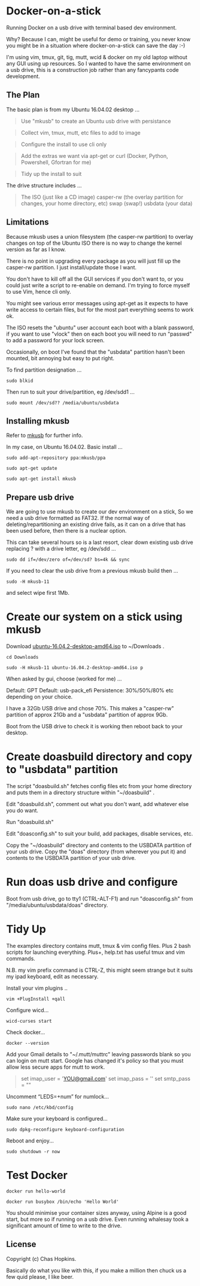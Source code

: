 # Docker-on-a-stick

Running Docker on a usb drive with terminal based dev environment.

Why? Because I can, might be useful for demo or training, you never know you might be in a situation 
where docker-on-a-stick can save the day :-) 

I'm using vim, tmux, git, tig, mutt, wcid & docker on my old laptop without any GUI using up 
resources. So I wanted to have the same environment on a usb drive, this is a construction job rather 
than any fancypants code development.


## The Plan

The basic plan is from my Ubuntu 16.04.02 desktop ...

> Use "mkusb" to create an Ubuntu usb drive with persistance

> Collect vim, tmux, mutt, etc files to add to image

> Configure the install to use cli only

> Add the extras we want via apt-get or curl (Docker, Python, Powershell, Gfortran for me)

> Tidy up the install to suit


The drive structure includes ...

> The ISO         (just like a CD image)
> casper-rw       (the overlay partition for changes, your home directory, etc)
> swap            (swap!)
> usbdata         (your data)


## Limitations

Because mkusb uses a union filesystem (the casper-rw partition) to overlay changes on top of the Ubuntu ISO 
there is no way to change the kernel version as far as I know.

There is no point in upgrading every package as you will just fill up the casper-rw partition. I just
install/update those I want.

You don't have to kill off all the GUI services if you don't want to, or you could just write a script to 
re-enable on demand. I'm trying to force myself to use Vim, hence cli only.

You might see various error messages using apt-get as it expects to have write access to certain files, but
for the most part everything seems to work ok.

The ISO resets the "ubuntu" user account each boot with a blank password, if you want to use "vlock" then on 
each boot you will need to run "passwd" to add a password for your lock screen.

Occasionally, on boot I've found that the "usbdata" partition hasn't been mounted, bit annoying but easy to
put right.

To find partition designation ...

    sudo blkid

Then run to suit your drive/partition, eg /dev/sdd1 ...
    
    sudo mount /dev/sd?? /media/ubuntu/usbdata


## Installing mkusb

Refer to [mkusb](https://help.ubuntu.com/community/mkusb) for further info.

In my case, on Ubuntu 16.04.02. Basic install ...

    sudo add-apt-repository ppa:mkusb/ppa

    sudo apt-get update

    sudo apt-get install mkusb

    
## Prepare usb drive

We are going to use mkusb to create our dev environment on a stick, So we need a usb drive 
formatted as FAT32. If the normal way of deleting/repartitioning an existing drive fails, as it 
can on a drive that has been used before, then there is a nuclear option.

This can take several hours so is a last resort, clear down existing usb drive replacing ? with 
a drive letter, eg /dev/sdd ...

    sudo dd if=/dev/zero of=/dev/sd? bs=4k && sync

If you need to clear the usb drive from a previous mkusb build then ...

    sudo -H mkusb-11

and select wipe first 1Mb.


# Create our system on a stick using mkusb

Download [ubuntu-16.04.2-desktop-amd64.iso](https://www.ubuntu.com/download/desktop) to ~/Downloads .

    cd Downloads

    sudo -H mkusb-11 ubuntu-16.04.2-desktop-amd64.iso p

When asked by gui, choose (worked for me) ...

Default:        GPT
Default:        usb-pack_efi
Persistence:    30%/50%/80% etc depending on your choice.

I have a 32Gb USB drive and chose 70%. This makes a "casper-rw" partition of approx 21Gb and a "usbdata"
partition of approx 9Gb.

Boot from the USB drive to check it is working then reboot back to your desktop.


# Create doasbuild directory and copy to "usbdata" partition

The script "doasbuild.sh" fetches config files etc from your home directory and puts them in a
directory structure within "~/doasbuild" .

Edit "doasbuild.sh", comment out what you don't want, add whatever else you do want.

Run "doasbuild.sh"

Edit "doasconfig.sh" to suit your build, add packages, disable services, etc.

Copy the "~/doasbuild" directory and contents to the USBDATA partition of your usb drive.
Copy the "doas" directory (from wherever you put it) and contents to the USBDATA partition of your usb drive.


# Run doas usb drive and configure

Boot from usb drive, go to tty1 (CTRL-ALT-F1) and run "doasconfig.sh" from "/media/ubuntu/usbdata/doas" directory.


# Tidy Up

The examples directory contains mutt, tmux & vim config files. Plus 2 bash scripts for launching
everything. Plus+, help.txt has useful tmux and vim commands. 

N.B. my vim prefix command is CTRL-Z, this might seem strange but it suits my ipad keyboard, edit as necessary.

Install your vim plugins ..
    
    vim +PlugInstall +qall

Configure wicd...

    wicd-curses start

Check docker...

    docker --version

Add your Gmail details to "~/.mutt/muttrc" leaving passwords blank so you can login on mutt start.
Google has changed it's policy so that you must allow less secure apps for mutt to work.

> set imap_user = 'YOU@gmail.com'
> set imap_pass = ''
> set smtp_pass = ""

Uncomment “LEDS=+num” for numlock...

    sudo nano /etc/kbd/config

Make sure your keyboard is configured...

    sudo dpkg-reconfigure keyboard-configuration

Reboot and enjoy...

    sudo shutdown -r now

# Test Docker

    docker run hello-world
    
    docker run busybox /bin/echo 'Hello World'
    
You should minimise your container sizes anyway, using Alpine is a good start, but more so if 
running on a usb drive. Even running whalesay took a significant amount of time to write to
the drive.
    


## License

Copyright (c) Chas Hopkins. 

Basically do what you like with this, if you make a million then chuck us a few quid please, I like beer.